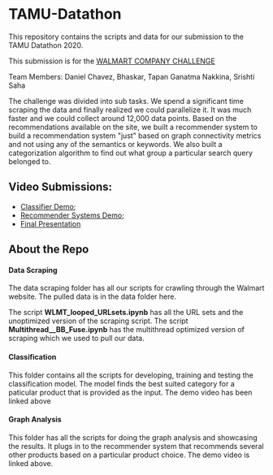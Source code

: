 # TAMU-Datathon
This repository contains the scripts and data for our submission to the TAMU Datathon 2020.

This submission is for the [WALMART COMPANY CHALLENGE](https://tamudatathon.com/challenges#td_open)

Team Members: Daniel Chavez, Bhaskar, Tapan Ganatma Nakkina, Srishti Saha


The challenge was divided into sub tasks. We spend a significant time scraping the data and finally realized we could parallelize it. It was much faster and we could collect around 12,000 data points. Based on the recommendations available on the site, we built a recommender system to build a recommendation system "just" based on graph connectivity metrics and not using any of the semantics or keywords. We also built a categorization algorithm to find out what group a particular search query belonged to.


## Video Submissions:
* [Classifier Demo](https://www.youtube.com/watch?v=4yyQNJGJmeY&feature=youtu.be);
* [Recommender Systems Demo](https://www.youtube.com/watch?v=vynHLFwdmPw);
* [Final Presentation](https://www.youtube.com/watch?v=Ibpqs3JcxEE)



## About the Repo

#### Data Scraping
The data scraping folder has all our scripts for crawling through the Walmart website. The pulled data is in the data folder here.

The script **WLMT_looped_URLsets.ipynb** has all the URL sets and the unoptimized version of the scraping script. The script **Multithread__BB_Fuse.ipynb** has the multithread optimized version of scraping which we used to pull our data.



#### Classification

This folder contains all the scripts for developing, training and testing the classification model. The model finds the best suited category for a paticular product that is provided as the input. The demo video has been linked above


#### Graph Analysis

This folder has all the scripts for doing the graph analysis and showcasing the results. It plugs in to the recommender system that recommends several other products based on a particular product choice. The demo video is linked above.


